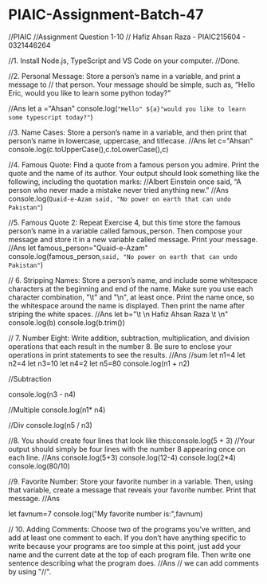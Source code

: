 # PIAIC-Assignment-Batch-47
//PIAIC 
//Assignment Question 1-10 
// Hafiz Ahsan Raza - PIAIC215604 - 0321446264

//1. Install Node.js, TypeScript and VS Code on your computer.
//Done.

//2. Personal Message: Store a person’s name in a variable, and print a message to 
// that person. Your message should be simple, such as, “Hello Eric, would you like to learn some python today?"

//Ans
let a ="Ahsan"
console.log(`"Hello" ${a}"would you like to learn some typescript today?"`)

//3. Name Cases: Store a person’s name in a variable, and then print that person’s name in lowercase, uppercase, and titlecase.
//Ans
let c="Ahsan"
console.log(c.toUpperCase(),c.toLowerCase(),c)

//4. Famous Quote: Find a quote from a famous person you admire. Print the quote and the name of its author. Your output should look something like the following, including the quotation marks:
//Albert Einstein once said, “A person who never made a mistake never tried anything new.”
//Ans
console.log(`Quaid-e-Azam said, "No power on earth that can undo Pakistan"`)

//5. Famous Quote 2: Repeat Exercise 4, but this time store the famous person’s name in a variable called famous_person. Then compose your message and store it in a new variable called message. Print your message.
//Ans
let famous_person="Quaid-e-Azam"
console.log(famous_person,`said, "No power on earth that can undo Pakistan"`)

// 6. Stripping Names: Store a person’s name, and include some whitespace characters at the beginning and end of the name. Make sure you use each character combination, "\t" and "\n", at least once. Print the name once, so the whitespace around the name is displayed. Then print the name after striping the white spaces.
//Ans
let b="\t \n Hafiz Ahsan Raza \t \n"
console.log(b)
console.log(b.trim())

// 7. Number Eight: Write addition, subtraction, multiplication, and division operations that each result in the number 8. Be sure to enclose your operations in print statements to see the results.
//Ans
//sum
let n1=4
let n2=4
let n3=10
let n4=2
let n5=80
console.log(n1 + n2)

//Subtraction

console.log(n3 - n4)

//Multiple
console.log(n1* n4)

//Div
console.log(n5 / n3)

//8. You should create four lines that look like this:console.log(5 + 3) 
//Your output should simply be four lines with the number 8 appearing once on each line.
//Ans
console.log(5+3)
console.log(12-4)
console.log(2*4)
console.log(80/10)

//9. Favorite Number: Store your favorite number in a variable. Then, using that variable, create a message that reveals your favorite number. Print that message.
//Ans

let favnum=7
console.log("My favorite number is:",favnum)

// 10. Adding Comments: Choose two of the programs you’ve written, and add at least one comment to each. If you don’t have anything specific to write because your programs are too simple at this point, just add your name and the current date at the top of each program file. Then write one sentence describing what the program does.
//Ans
// we can add comments by using "//".
